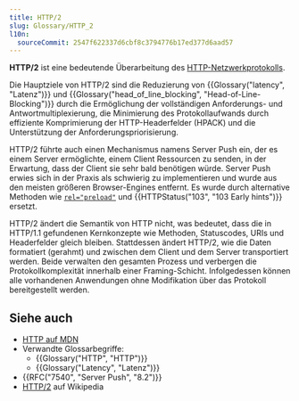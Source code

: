 ```yaml
---
title: HTTP/2
slug: Glossary/HTTP_2
l10n:
  sourceCommit: 2547f622337d6cbf8c3794776b17ed377d6aad57
---
```


**HTTP/2** ist eine bedeutende Überarbeitung des [HTTP-Netzwerkprotokolls](/de/docs/Web/HTTP).

Die Hauptziele von HTTP/2 sind die Reduzierung von {{Glossary("latency", "Latenz")}} und {{Glossary("head_of_line_blocking", "Head-of-Line-Blocking")}} durch die Ermöglichung der vollständigen Anforderungs- und Antwortmultiplexierung, die Minimierung des Protokollaufwands durch effiziente Komprimierung der HTTP-Headerfelder (HPACK) und die Unterstützung der Anforderungspriorisierung.

HTTP/2 führte auch einen Mechanismus namens Server Push ein, der es einem Server ermöglichte, einem Client Ressourcen zu senden, in der Erwartung, dass der Client sie sehr bald benötigen würde.
Server Push erwies sich in der Praxis als schwierig zu implementieren und wurde aus den meisten größeren Browser-Engines entfernt.
Es wurde durch alternative Methoden wie [`rel="preload"`](/de/docs/Web/HTML/Reference/Attributes/rel/preload) und {{HTTPStatus("103", "103 Early hints")}} ersetzt.

HTTP/2 ändert die Semantik von HTTP nicht, was bedeutet, dass die in HTTP/1.1 gefundenen Kernkonzepte wie Methoden, Statuscodes, URIs und Headerfelder gleich bleiben.
Stattdessen ändert HTTP/2, wie die Daten formatiert (gerahmt) und zwischen dem Client und dem Server transportiert werden. Beide verwalten den gesamten Prozess und verbergen die Protokollkomplexität innerhalb einer Framing-Schicht.
Infolgedessen können alle vorhandenen Anwendungen ohne Modifikation über das Protokoll bereitgestellt werden.

## Siehe auch

- [HTTP auf MDN](/de/docs/Web/HTTP)
- Verwandte Glossarbegriffe:
  - {{Glossary("HTTP", "HTTP")}}
  - {{Glossary("Latency", "Latenz")}}
- {{RFC("7540", "Server Push", "8.2")}}
- [HTTP/2](https://en.wikipedia.org/wiki/HTTP/2) auf Wikipedia
